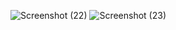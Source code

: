 ![Screenshot (22)](https://github.com/user-attachments/assets/2fa06d12-d383-41e1-8014-832c6d7aadaf)
![Screenshot (23)](https://github.com/user-attachments/assets/7fa5586a-78f4-42cd-a44a-b7146fd875fd)
